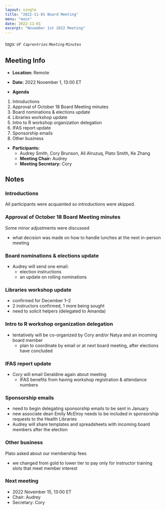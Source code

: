 ```yaml
---
layout: single
title: "2022-11-01 Board Meeting"
menu: "main"
date: 2022-11-01
excerpt: "November 1st 2022 Meeting"
---
```


###### tags: `UF Caprentries` `Meeting` `Minutes`

## Meeting Info

- **Location:** Remote
- **Date:** 2022 November 1, 13:00 ET

- **Agenda**

1. Introductions
2. Approval of October 18 Board Meeting minutes
3. Board nominations & elections update
4. Libraries workshop update
5. Intro to R workshop organization delegation
6. IFAS report update
7. Sponsorship emails
8. Other business


- **Participants:**
    - Audrey Smith, Cory Brunson, Ali Alruzuq, Plato Smith, Ke Zhang
    - **Meeting Chair:** Audrey
    - **Meeting Secretary:** Cory

## Notes
<!-- Other important details discussed during the meeting can be entered here. -->

### Introductions

All participants were acquainted so introductions were skipped.

### Approval of October 18 Board Meeting minutes

Some minor adjustments were discussed
* what decision was made on how to handle lunches at the next in-person meeting

### Board nominations & elections update

* Audrey will send one email:
    * election instructions
    * an update on rolling nominations

### Libraries workshop update

* confirmed for December 1–2
* 2 instructors confirmed, 1 more being sought
* need to solicit helpers (delegated to Amanda)

### Intro to R workshop organization delegation

* tentatively will be co-organized by Cory and/or Natya and an incoming board member
    * plan to coordinate by email or at next board meeting, after elections have concluded

### IFAS report update

* Cory will email Geraldine again about meeting
    * IFAS benefits from having workshop registration & attendance numbers

### Sponsorship emails

* need to begin delegating sponsorship emails to be sent in January
* new associate dean Emily McElroy needs to be included in sponsorship requests to the Health Libraries
* Audrey will share templates and spreadsheets with incoming board members after the election

### Other business

Plato asked about our membership fees
* we changed from gold to lower tier to pay only for instructor training slots that meet member interest

### Next meeting

* 2022 November 15, 13:00 ET
* Chair: Audrey
* Secretary: Cory

